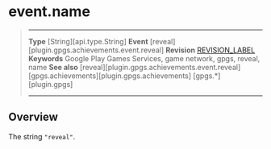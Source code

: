 # event.name

> --------------------- ------------------------------------------------------------------------------------------
> __Type__              [String][api.type.String]
> __Event__             [reveal][plugin.gpgs.achievements.event.reveal]
> __Revision__          [REVISION_LABEL](REVISION_URL)
> __Keywords__          Google Play Games Services, game network, gpgs, reveal, name
> __See also__          [reveal][plugin.gpgs.achievements.event.reveal]
>						[gpgs.achievements][plugin.gpgs.achievements]
>                       [gpgs.*][plugin.gpgs]
> --------------------- ------------------------------------------------------------------------------------------

## Overview

The string `"reveal"`.